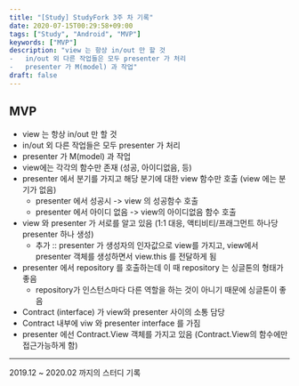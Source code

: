 ```yaml
---
title: "[Study] StudyFork 3주 차 기록"
date: 2020-07-15T00:29:58+09:00
tags: ["Study", "Android", "MVP"]
keywords: ["MVP"]
description: "view 는 항상 in/out 만 할 것
-   in/out 외 다른 작업들은 모두 presenter 가 처리
-   presenter 가 M(model) 과 작업"
draft: false
---
```


## MVP

-   view 는 항상 in/out 만 할 것
-   in/out 외 다른 작업들은 모두 presenter 가 처리
-   presenter 가 M(model) 과 작업
-   view에는 각각의 함수만 존재 (성공, 아이디없음, 등)
-   presenter 에서 분기를 가지고 해당 분기에 대한 view 함수만 호출 (view 에는 분기가 없음)
    -   presenter 에서 성공시 -> view 의 성공함수 호출
    -   presenter 에서 아이디 없음 -> view의 아이디없음 함수 호출
-   view 와 presenter 가 서로를 알고 있음 (1:1 대응, 액티비티/프래그먼트 하나당 presenter 하나 생성)
    -   추가 :: presenter 가 생성자의 인자값으로 view를 가지고, view에서 presenter 객체를 생성하면서 view.this 를 전달하게 됨
-   presenter 에서 repository 를 호출하는데 이 때 repository 는 싱글톤의 형태가 좋음
    -   repository가 인스턴스마다 다른 역할을 하는 것이 아니기 때문에 싱글톤이 좋음
-   Contract (interface) 가 view와 presenter 사이의 소통 담당
-   Contract 내부에 viw 와 presenter interface 를 가짐
-   presenter 에선 Contract.View 객체를 가지고 있음 (Contract.View의 함수에만 접근가능하게 함)

---
<footnote>2019.12 ~ 2020.02 까지의 스터디 기록</footnote>
